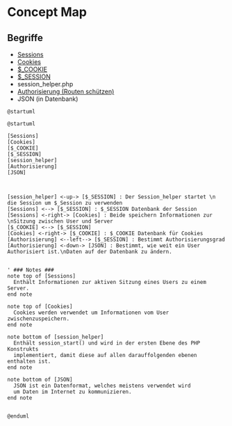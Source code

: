 # Concept Map

## Begriffe

- [Sessions](tech/sessions_cookies.md)
- [Cookies](tech/sessions_cookies.md)
- [$_COOKIE](tech/sessions_cookies.md)
- [$_SESSION](tech/sessions_cookies.md)
- session_helper.php
- [Authorisierung (Routen schützen)](tech/sessions_cookies.md)
- JSON (in Datenbank)

```plantuml
@startuml

@startuml

[Sessions]
[Cookies]
[$_COOKIE]
[$_SESSION]
[session_helper]
[Authorisierung]
[JSON]



[session_helper] <-up-> [$_SESSION] : Der Session_helper startet \n die Session um $_Session zu verwenden
[Sessions] <--> [$_SESSION] : $_SESSION Datenbank der Session 
[Sessions] <-right-> [Cookies] : Beide speichern Informationen zur \nSitzung zwischen User und Server 
[$_COOKIE] <--> [$_SESSION]
[Cookies] <-right-> [$_COOKIE] : $_COOKIE Datenbank für Cookies
[Authorisierung] <--left--> [$_SESSION] : Bestimmt Authorisierungsgrad
[Authorisierung] <-down-> [JSON] : Bestimmt, wie weit ein User Authorisiert ist.\nDaten auf der Datenbank zu ändern. 


' ### Notes ###
note top of [Sessions]
  Enthält Informationen zur aktiven Sitzung eines Users zu einem Server.
end note

note top of [Cookies]
  Cookies werden verwendet um Informationen vom User zwischenzuspeichern.
end note

note bottom of [session_helper]
  Enthält session_start() und wird in der ersten Ebene des PHP Konstrukts
  implementiert, damit diese auf allen darauffolgenden ebenen enthalten ist.
end note

note bottom of [JSON]
  JSON ist ein Datenformat, welches meistens verwendet wird
  um Daten im Internet zu kommunizieren.
end note


@enduml
```
